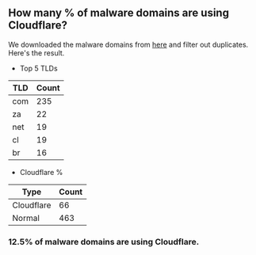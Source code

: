 ## How many % of malware domains are using Cloudflare?


We downloaded the malware domains from [here](https://urlhaus.abuse.ch) and filter out duplicates.
Here's the result.


[//]: # (start replacement)


- Top 5 TLDs

| TLD | Count |
| --- | --- |
| com | 235 |
| za | 22 |
| net | 19 |
| cl | 19 |
| br | 16 |


- Cloudflare %

| Type | Count |
| --- | --- |
| Cloudflare | 66 |
| Normal | 463 |


### 12.5% of malware domains are using Cloudflare.